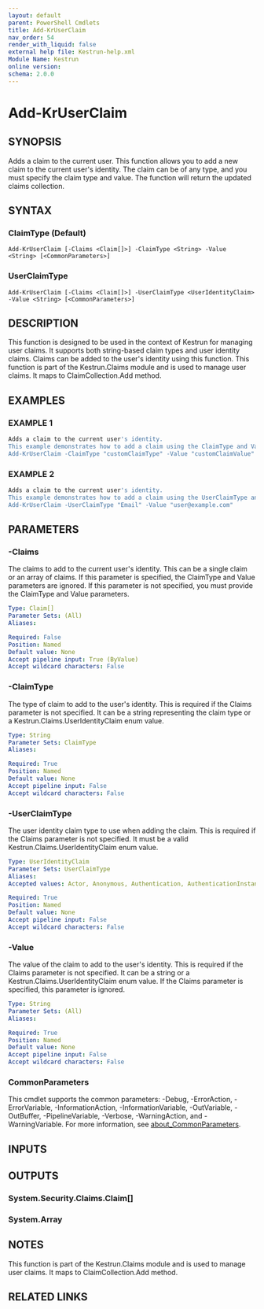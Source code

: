 ```yaml
---
layout: default
parent: PowerShell Cmdlets
title: Add-KrUserClaim
nav_order: 54
render_with_liquid: false
external help file: Kestrun-help.xml
Module Name: Kestrun
online version:
schema: 2.0.0
---
```


# Add-KrUserClaim

## SYNOPSIS
Adds a claim to the current user.
This function allows you to add a new claim to the current user's identity.
The claim can be of any type, and you must specify the claim type and value.
The function will return the updated claims collection.

## SYNTAX

### ClaimType (Default)
```
Add-KrUserClaim [-Claims <Claim[]>] -ClaimType <String> -Value <String> [<CommonParameters>]
```

### UserClaimType
```
Add-KrUserClaim [-Claims <Claim[]>] -UserClaimType <UserIdentityClaim> -Value <String> [<CommonParameters>]
```

## DESCRIPTION
This function is designed to be used in the context of Kestrun for managing user claims.
It supports both string-based claim types and user identity claims.
Claims can be added to the user's identity using this function.
This function is part of the Kestrun.Claims module and is used to manage user claims.
It maps to ClaimCollection.Add method.

## EXAMPLES

### EXAMPLE 1
```powershell
Adds a claim to the current user's identity.
This example demonstrates how to add a claim using the ClaimType and Value parameters.
Add-KrUserClaim -ClaimType "customClaimType" -Value "customClaimValue"
```

### EXAMPLE 2
```powershell
Adds a claim to the current user's identity.
This example demonstrates how to add a claim using the UserClaimType and Value parameters.
Add-KrUserClaim -UserClaimType "Email" -Value "user@example.com"
```

## PARAMETERS

### -Claims
The claims to add to the current user's identity.
This can be a single claim or an array of claims.
If this parameter is specified, the ClaimType and Value parameters are ignored.
If this parameter is not specified, you must provide the ClaimType and Value parameters.

```yaml
Type: Claim[]
Parameter Sets: (All)
Aliases:

Required: False
Position: Named
Default value: None
Accept pipeline input: True (ByValue)
Accept wildcard characters: False
```

### -ClaimType
The type of claim to add to the user's identity.
This is required if the Claims parameter is not specified.
It can be a string representing the claim type or a Kestrun.Claims.UserIdentityClaim enum value.

```yaml
Type: String
Parameter Sets: ClaimType
Aliases:

Required: True
Position: Named
Default value: None
Accept pipeline input: False
Accept wildcard characters: False
```

### -UserClaimType
The user identity claim type to use when adding the claim.
This is required if the Claims parameter is not specified.
It must be a valid Kestrun.Claims.UserIdentityClaim enum value.

```yaml
Type: UserIdentityClaim
Parameter Sets: UserClaimType
Aliases:
Accepted values: Actor, Anonymous, Authentication, AuthenticationInstant, AuthenticationMethod, AuthorizationDecision, Country, DateOfBirth, Dns, DenyOnlyPrimaryGroupSid, DenyOnlyPrimarySid, DenyOnlySid, DenyOnlyWindowsDeviceGroup, Email, EmailAddress, Expiration, GivenName, Gender, GroupSid, Hash, HomePhone, IsPersistent, Issuer, Locality, MobilePhone, Name, NameIdentifier, OtherPhone, PostalCode, PrimaryGroupSid, Ppid, PrivatePpid, Role, Rsa, SerialNumber, Sid, StateOrProvince, Spn, StreetAddress, Surname, Thumbprint, UserData, Upn, Uri, Version, Webpage, System, WindowsAccountName, WindowsDevice, WindowsDeviceGroup, WindowsFqbnVersion, WindowsGroupSid, WindowsGroup, WindowsDeviceClaim, WindowsSubAuthority, WindowsSid, PrimarySid

Required: True
Position: Named
Default value: None
Accept pipeline input: False
Accept wildcard characters: False
```

### -Value
The value of the claim to add to the user's identity.
This is required if the Claims parameter is not specified.
It can be a string or a Kestrun.Claims.UserIdentityClaim enum value.
If the Claims parameter is specified, this parameter is ignored.

```yaml
Type: String
Parameter Sets: (All)
Aliases:

Required: True
Position: Named
Default value: None
Accept pipeline input: False
Accept wildcard characters: False
```

### CommonParameters
This cmdlet supports the common parameters: -Debug, -ErrorAction, -ErrorVariable, -InformationAction, -InformationVariable, -OutVariable, -OutBuffer, -PipelineVariable, -Verbose, -WarningAction, and -WarningVariable. For more information, see [about_CommonParameters](http://go.microsoft.com/fwlink/?LinkID=113216).

## INPUTS

## OUTPUTS

### System.Security.Claims.Claim[]
### System.Array
## NOTES
This function is part of the Kestrun.Claims module and is used to manage user claims.
It maps to ClaimCollection.Add method.

## RELATED LINKS
